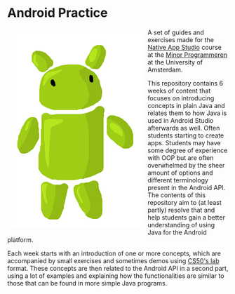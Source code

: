 # Android Practice

<img align="left" src="Misc/robotje.png" style="padding: 10px"> A set of guides and exercises made for the [Native App Studio](https://github.com/uva/app-studio) course at the [Minor Programmeren](http://www.mprog.nl/) at the University of Amsterdam.

This repository contains 6 weeks of content that focuses on introducing concepts in plain Java and relates them to how Java is used in Android Studio afterwards as well. Often students starting to create apps. Students may have some degree of experience with OOP but are often overwhelmed by the sheer amount of options and different terminology present in the Android API. The contents of this repository aim to (at least partly) resolve that and help students gain a better understanding of using Java for the Android platform.

Each week starts with an introduction of one or more concepts, which are accompanied  by small exercises and sometimes demos using [CS50's lab](https://cs50.readthedocs.io/lab/) format. These concepts are then related to the Android API in a second part, using a lot of examples and explaining how the functionalities are similar to those that can be found in more simple Java programs. 

